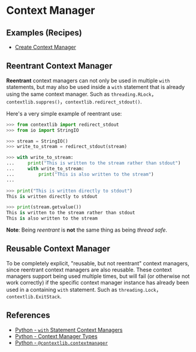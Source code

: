 # Context Manager

## Examples (Recipes)

- [Create Context Manager](https://leven-cn.github.io/python-cookbook/recipes/core/context_manager)

## Reentrant Context Manager

**Reentrant** context managers can not only be used in multiple `with` statements,
but may also be used inside a `with` statement that is already using the same context manager.
Such as `threading.RLock`，`contextlib.suppres()`，`contextlib.redirect_stdout()`.

Here's a very simple example of reentrant use:

```python
>>> from contextlib import redirect_stdout
>>> from io import StringIO

>>> stream = StringIO()
>>> write_to_stream = redirect_stdout(stream)

>>> with write_to_stream:
...     print("This is written to the stream rather than stdout")
...     with write_to_stream:
...         print("This is also written to the stream")
...

>>> print("This is written directly to stdout")
This is written directly to stdout

>>> print(stream.getvalue())
This is written to the stream rather than stdout
This is also written to the stream
```

**Note**: Being *reentrant* is **not** the same thing as being *thread safe*.

## Reusable Context Manager

To be completely explicit, "reusable, but not reentrant" context managers,
since reentrant context managers are also reusable.
These context managers support being used multiple times,
but will fail (or otherwise not work correctly)
if the specific context manager instance has already been used in a containing `with` statement.
Such as `threading.Lock`，`contextlib.ExitStack`.

## References

- [Python - `with` Statement Context Managers](https://docs.python.org/3/reference/datamodel.html#context-managers)
- [Python - Context Manager Types](https://docs.python.org/3/library/stdtypes.html#typecontextmanager)
- [Python - `@contextlib.contextmanager`](https://docs.python.org/3/library/contextlib.html#contextlib.contextmanager)
